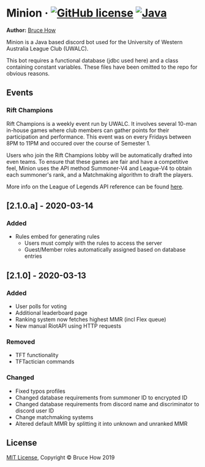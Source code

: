 # Minion &middot; [![GitHub license](https://img.shields.io/badge/license-MIT-blue.svg)](https://github.com/brucehow/Minion/blob/master/LICENSE) [![Java](https://img.shields.io/badge/java-8.1-blue.svg)]()
<b>Author:</b> [Bruce How](https://github.com/brucehow/)

Minion is a Java based discord bot used for the University of Western Australia League Club (UWALC).

This bot requires a functional database (jdbc used here) and a class containing constant variables. These files have been omitted to the repo for obvious reasons.

## Events
### **Rift Champions**
Rift Champions is a weekly event run by UWALC. It involves several 10-man in-house games where club members can gather points for their participation and performance. This event was on every Fridays between 8PM to 11PM and occured over the course of Semester 1.

Users who join the Rift Champions lobby will be automatically drafted into even teams. To ensure that these games are fair and have a competitive feel, Minion uses the API method Summoner-V4 and League-V4 to obtain each summoner's rank, and a Matchmaking algorithm to draft the players.

More info on the League of Legends API reference can be found [here](https://developer.riotgames.com/api-methods/).

## [2.1.0.a] - 2020-03-14

### Added
- Rules embed for generating rules
  - Users must comply with the rules to access the server
  - Guest/Member roles automatically assigned based on database entries

## [2.1.0] - 2020-03-13

### Added
- User polls for voting
- Additional leaderboard page
- Ranking system now fetches highest MMR (incl Flex queue)
- New manual RiotAPI using HTTP requests

### Removed
- TFT functionality
- TFTactician commands

### Changed
- Fixed typos profiles
- Changed database requirements from summoner ID to encrypted ID
- Changed database requirements from discord name and discriminator to discord user ID
- Change matchmaking systems
- Altered default MMR by splitting it into unknown and unranked MMR

## License
[MIT License](https://github.com/brucehow/Minion/blob/master/LICENSE), Copyright © Bruce How 2019
